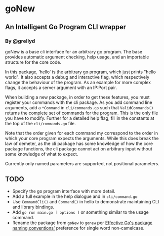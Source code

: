 # goNew
## An Intelligent Go Program CLI wrapper
### By @grellyd

goNew is a base cli interface for an arbitrary go program. The base provides automatic argument checking, help usage, and an importable structure for the core code. 

In this package, 'hello' is the arbitrary go program, which just prints "hello world". It also accepts a debug and interactive flag, which respectively change the behaviour of the program. As an example for more complex flags, it accepts a server argument with an IP:Port pair.

When building a new package, in order to get these features, you must register your commands with the cli package. As you add command line arguments, add a `*Command` in `cli/commands.go` such that `ValidCommands()` returns the complete set of commands for the program. This is the only file you have to modify. Further for a detailed help flag, fill in the constants at the top of the `cli/commands.go` file.

Note that the order given for each command my correspond to the order in which your core program expects the arguments. While this does break the law of demeter, as the cli package has some knowledge of how the core package functions, the cli package cannot act on arbitrary input without some knowledge of what to expect.

Currently only named parameters are supported, not positional parameters.

## TODO

- Specify the go program interface with more detail.
- Add a full example in the help dialogue and in `cli/command.go`
- Use `CommandCli()` and `Command()` in hello to demonstrate maintaining CLI and library bindings.
- Add `go run main.go [ options ]` or something similar to the usage command.
- Rename the package from `goNew` to `gonew` per [Effective Go's package naming conventions'](https://golang.org/doc/effective_go.html#package-names) preference for single word non-camelcase.
